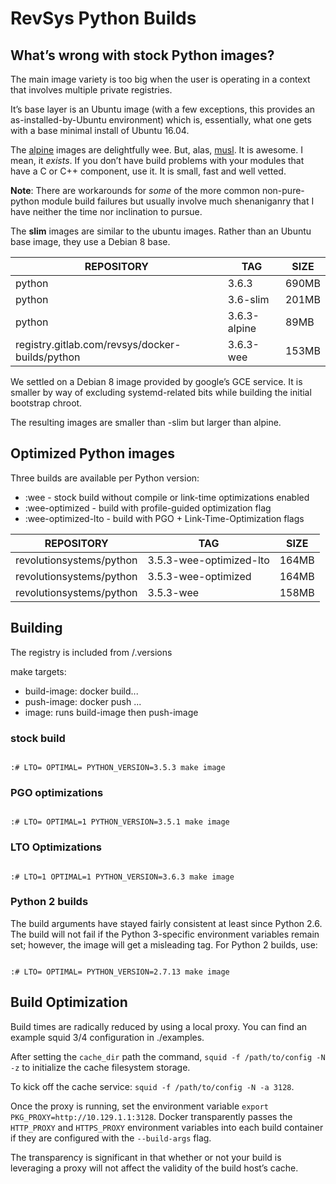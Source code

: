 
# RevSys Python Builds

## What’s wrong with stock Python images? 

The main image variety is too big when the user is operating in a context
that involves multiple private registries.

It’s base layer is an Ubuntu image (with a few exceptions, this
provides an as-installed-by-Ubuntu environment) which is, essentially, what
one gets with a base minimal install of Ubuntu 16.04.

The [alpine](https://alpinelinux.org/) images are delightfully wee. But, alas,
[musl](https://www.musl-libc.org/). It is awesome. I mean, it *exists*. If you
don’t have build problems with your modules that have a C or C++ component,
use it. It is small, fast and well vetted.

**Note**: There are workarounds for *some* of the more common non-pure-python
module build failures but usually involve much shenaniganry that I have neither the time
nor inclination to pursue.

The **slim** images are similar to the ubuntu images. Rather than an Ubuntu base
image, they use a Debian 8 base.

| REPOSITORY                                      | TAG                     | SIZE  |
| -----------                                     | ----------------------  | ----- |
| python                                          | 3.6.3                   | 690MB |
| python                                          | 3.6-slim                | 201MB |
| python                                          | 3.6.3-alpine            | 89MB  |
| registry.gitlab.com/revsys/docker-builds/python | 3.6.3-wee               | 153MB |

We settled on a Debian 8 image provided by google’s GCE service. It is smaller
by way of excluding systemd-related bits while building the initial bootstrap
chroot.

The resulting images are smaller than -slim but larger than alpine.

## Optimized Python images

Three builds are available per Python version:

 * :wee - stock build without compile or link-time optimizations enabled
 * :wee-optimized - build with profile-guided optimization flag
 * :wee-optimized-lto - build with PGO + Link-Time-Optimization flags


| REPOSITORY                                      | TAG                     | SIZE  |
| -----------                                     | ----------------------  | ----- |
| revolutionsystems/python | 3.5.3-wee-optimized-lto | 164MB |
| revolutionsystems/python | 3.5.3-wee-optimized | 164MB |
| revolutionsystems/python | 3.5.3-wee | 158MB |

## Building

The registry is included from <gitroot>/.versions

make targets:

 * build-image: docker build...
 * push-image: docker push ...
 * image: runs build-image then push-image

### stock build

```

:# LTO= OPTIMAL= PYTHON_VERSION=3.5.3 make image

```

### PGO optimizations

```

:# LTO= OPTIMAL=1 PYTHON_VERSION=3.5.1 make image

```

### LTO Optimizations

```

:# LTO=1 OPTIMAL=1 PYTHON_VERSION=3.6.3 make image

```

### Python 2 builds

The build arguments have stayed fairly consistent at least since Python 2.6.
The build will not fail if the Python 3-specific environment variables remain
set; however, the image will get a misleading tag.  For Python 2 builds, use:

```

:# LTO= OPTIMAL= PYTHON_VERSION=2.7.13 make image

```

## Build Optimization

Build times are radically reduced by using a local proxy. You can find an 
example squid 3/4 configuration in ./examples.

After setting the `cache_dir` path the command, `squid -f /path/to/config -N -z`
to initialize the cache filesystem storage.

To kick off the cache service: `squid -f /path/to/config -N -a 3128`.

Once the proxy is running, set the environment variable `export PKG_PROXY=http://10.129.1.1:3128`.
Docker transparently passes the `HTTP_PROXY` and `HTTPS_PROXY` environment variables
into each build container if they are configured with the `--build-args` flag.

The transparency is significant in that whether or not your build is leveraging
a proxy will not affect the validity of the build host’s cache.
